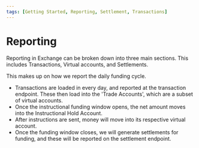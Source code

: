 ```yaml
---
tags: [Getting Started, Reporting, Settlement, Transactions]
---
```


# Reporting

Reporting in Exchange can be broken down into three main sections. This includes Transactions, Virtual accounts, and Settlements. 

This makes up on how we report the daily funding cycle. 

<ul>
  <li> Transactions are loaded in every day, and reported at the transaction endpoint. These then load into the 'Trade Accounts', which are a subset of virtual accounts. 
  <li> Once the instructional funding window opens, the net amount moves into the Instructional Hold Account.
  <li> After instructions are sent, money will move into its respective virtual account.
  <li> Once the funding window closes, we will generate settlements for funding, and these will be reported on the settlement endpoint.
</ul>

<!-- type: row -->

<!-- type: card
title: See Transactions
description: Consume transaction loaded into Exchange 
link: ?path=docs/getting-started/getting-started-reporting-transactions.md

-->
<!-- type: card
title: See Virtual Accounts
description: Review money movement through virtual accounts in the system
link: ?path=docs/getting-started/getting-started-reporting-accounts.md
-->

<!-- type: card
title: See Settlements
description: See settled amounts out to sub-merchants
link: ?path=docs/getting-started/getting-started-reporting-settlements.md
-->
<!-- type: row-end -->
